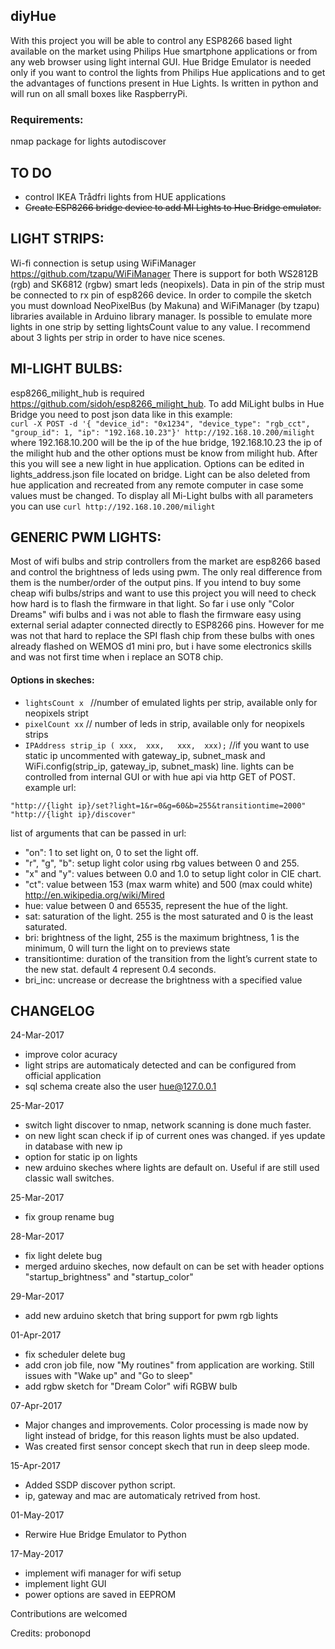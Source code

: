## diyHue
With this project you will be able to control any ESP8266 based light available on the market using Philips Hue smartphone applications or from any web browser using light internal GUI. Hue Bridge Emulator is needed only if you want to control the lights from Philips Hue applications and to get the advantages of functions present in Hue Lights. Is written in python and will run on all small boxes like RaspberryPi.

### Requirements:
nmap package for lights autodiscover

## TO DO
 - control IKEA Trådfri lights from HUE applications
 - ~~Create ESP8266 bridge device to add MI Lights to Hue Bridge emulator.~~

## LIGHT STRIPS:
Wi-fi connection is setup using WiFiManager https://github.com/tzapu/WiFiManager
There is support for both WS2812B (rgb) and SK6812 (rgbw) smart leds (neopixels). Data in pin of the strip must be connected to rx pin of esp8266 device. In order to compile the sketch you must download NeoPixelBus (by Makuna) and WiFiManager (by tzapu) libraries available in Arduino library manager. Is possible to emulate more lights in one strip by setting lightsCount value to any value. I recommend about 3 lights per strip in order to have nice scenes.


## MI-LIGHT BULBS:
esp8266_milight_hub is required https://github.com/sidoh/esp8266_milight_hub. To add MiLight bulbs in Hue Bridge you need to post json data like in this example:  
```curl -X POST -d '{ "device_id": "0x1234", "device_type": "rgb_cct", "group_id": 1, "ip": "192.168.10.23"}' http://192.168.10.200/milight```
where 192.168.10.200 will be the ip of the hue bridge, 192.168.10.23 the ip of the milight hub and the other options must be know from milight hub. After this you will see a new light in hue application. Options can be edited in lights_address.json file located on bridge. Light can be also deleted from hue application and recreated from any remote computer in case some values must be changed.
To display all Mi-Light bulbs with all parameters you can use ```curl http://192.168.10.200/milight```



## GENERIC PWM LIGHTS:

Most of wifi bulbs and strip controllers from the market are esp8266 based and control the brightness of leds using pwm. The only real difference from them is the number/order of the output pins. If you intend to buy some cheap wifi bulbs/strips and want to use this project you will need to check how hard is to flash the firmware in that light. So far i use only "Color Dreams" wifi bulbs and i was not able to flash the firmware easy using external serial adapter connected directly to ESP8266 pins. However for me was not that hard to replace the SPI flash chip from these bulbs with ones already flashed on WEMOS d1 mini pro, but i have some electronics skills and was not first time when i replace an SOT8 chip.

#### Options in skeches:
 - ```lightsCount x ``` //number of emulated lights per strip, available only for neopixels stript
 - ```pixelCount xx``` // number of leds in strip, available only for neopixels strips
 - ```IPAddress strip_ip ( xxx,  xxx,   xxx,  xxx);``` //if you want to use static ip uncommented with gateway_ip, subnet_mask and WiFi.config(strip_ip, gateway_ip, subnet_mask) line.
lights can be controlled from internal GUI or with hue api via http GET of POST. example url:  
```
"http://{light ip}/set?light=1&r=0&g=60&b=255&transitiontime=2000"
"http://{light ip}/discover"
```
list of arguments that can be passed in url:
  - "on": 1 to set light on, 0 to set the light off.
  - "r", "g", "b": setup light color using rbg values between 0 and 255.
  - "x" and "y": values between 0.0 and 1.0 to setup light color in CIE chart.
  - "ct": value between 153 (max warm white) and 500 (max could white) http://en.wikipedia.org/wiki/Mired
  - hue: value between 0 and 65535, represent the hue of the light.
  - sat: saturation of the light. 255 is the most saturated and 0 is the least saturated.
  - bri: brightness of the light, 255 is the maximum brightness, 1 is the minimum, 0 will turn the light on to previews state
  - transitiontime: duration of the transition from the light’s current state to the new stat. default 4 represent 0.4 seconds.
  - bri_inc: uncrease or decrease the brightness with a specified value
## CHANGELOG

24-Mar-2017  
 - improve color acuracy  
 - light strips are automaticaly detected and can be configured from official application  
 - sql schema create also the user hue@127.0.0.1

25-Mar-2017
 - switch light discover to nmap, network scanning is done much faster.
 - on new light scan check if ip of current ones was changed. if yes update in database with new ip
 - option for static ip on lights
 - new arduino skeches where lights are default on. Useful if are still used classic wall switches.

25-Mar-2017  
 - fix group rename bug

28-Mar-2017  
 - fix light delete bug  
 - merged arduino skeches, now default on can be set with header options "startup_brightness" and "startup_color"

29-Mar-2017  
 - add new arduino sketch that bring support for pwm rgb lights

01-Apr-2017  
 - fix scheduler delete bug
 - add cron job file, now "My routines" from application are working. Still issues with "Wake up" and "Go to sleep"
 - add rgbw sketch for "Dream Color" wifi RGBW bulb

07-Apr-2017
 - Major changes and improvements. Color processing is made now by light instead of bridge, for this reason lights must be also updated.
 - Was created first sensor concept skech that run in deep sleep mode.

15-Apr-2017
 - Added SSDP discover python script.
 - ip, gateway and mac are automaticaly retrived from host.

01-May-2017
 - Rerwire Hue Bridge Emulator to Python

17-May-2017
 - implement wifi manager for wifi setup
 - implement light GUI
 - power options are saved in EEPROM

Contributions are welcomed  

Credits: probonopd
